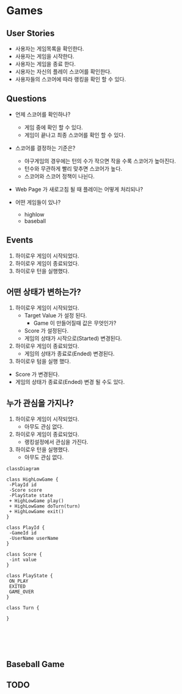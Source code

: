 # Games 

## User Stories

- 사용자는 게임목록을 확인한다. 
- 사용자는 게임을 시작한다. 
- 사용자는 게임을 종료 한다.
- 시용자는 자신의 플레이 스코어를 확인한다.
- 사용자들의 스코어에 따라 랭킹을 확인 할 수 있다. 

## Questions
- 언제 스코어를 확인하나?
  - 게임 중에 확인 할 수 있다.
  - 게임이 끝나고 최종 스코어를 확인 할 수 있다.
- 스코어를 결정하는 기준은?
  - 야구게임의 경우에는 턴의 수가 작으면 작을 수록 스코어가 높아진다. 
  - 턴수와 무관하게 빨리 맞추면 스코어가 높다.
  - 스코어와 스코어 정책이 나뉜다. 
  
- Web Page 가 새로고침 될 때 플레이는 어떻게 처리되나? 

- 어떤 게임들이 있나?
  - highlow
  - baseball
  
## Events

1. 하이로우 게임이 시작되었다.
2. 하이로우 게임이 종료되었다.
3. 하이로우 턴을 실행했다.

## 어떤 상태가 변하는가?

1. 하이로우 게임이 시작되었다.
    - Target Value 가 설정 된다. 
        - Game 이 만들어질때 값은 무엇인가?
    - Score 가 설정된다. 
    - 게임의 상태가 시작으로(Started) 변경된다. 
2. 하이로우 게임이 종료되었다. 
    - 게임의 상태가 종료로(Ended) 변경된다.
3. 하이로우 텀을 실행 했다.
  - Score 가 변경된다.
  - 게임의 상태가 종료로(Ended) 변경 될 수도 있다.

## 누가 관심을 가지나?  

1. 하이로우 게임이 시작되었다.
   - 아무도 관심 없다. 
2. 하이로우 게임이 종료되었다.
    - 랭킹설정에서 관심을 가진다.
3. 하이로우 턴을 실행했다.
    - 아무도 관심 없다.



```mermaid
classDiagram

class HighLowGame {
 -PlayId id
 -Score score
 -PlayState state
 + HighLowGame play()
 + HighLowGame doTurn(turn)
 + HighLowGame exit()
}

class PlayId {
 -GameId id
 -UserName userName
}

class Score {
 -int value
}

class PlayState {
 ON_PLAY
 EXITED
 GAME_OVER
}

class Turn {
  
}




  
```

## Baseball Game



## TODO